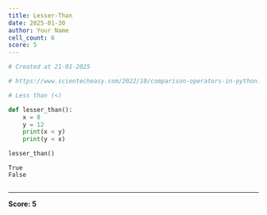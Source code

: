 ```yaml
---
title: Lesser-Than
date: 2025-01-30
author: Your Name
cell_count: 6
score: 5
---
```


```python
# Created at 21-01-2025
```


```python
# https://www.scientecheasy.com/2022/10/comparison-operators-in-python.html/
```


```python
# Less than (<)
```


```python
def lesser_than():
    x = 8
    y = 12
    print(x < y)
    print(y < x)
```


```python
lesser_than()
```

    True
    False



```python

```


---
**Score: 5**
